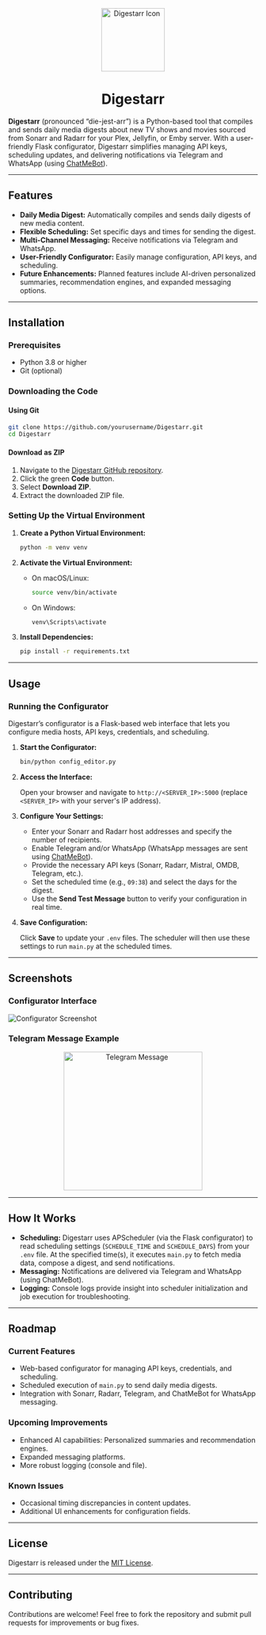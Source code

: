 <div align="center">
  <img src="static/images/icon.png" alt="Digestarr Icon" width="128" height="128">
  <h1>Digestarr</h1>
</div>

**Digestarr** (pronounced “die-jest-arr”) is a Python-based tool that compiles and sends daily media digests about new TV shows and movies sourced from Sonarr and Radarr for your Plex, Jellyfin, or Emby server. With a user-friendly Flask configurator, Digestarr simplifies managing API keys, scheduling updates, and delivering notifications via Telegram and WhatsApp (using [ChatMeBot](https://chatmebot.com)).

---

## Features

- **Daily Media Digest:** Automatically compiles and sends daily digests of new media content.
- **Flexible Scheduling:** Set specific days and times for sending the digest.
- **Multi-Channel Messaging:** Receive notifications via Telegram and WhatsApp.
- **User-Friendly Configurator:** Easily manage configuration, API keys, and scheduling.
- **Future Enhancements:** Planned features include AI-driven personalized summaries, recommendation engines, and expanded messaging options.

---

## Installation

### Prerequisites

- Python 3.8 or higher
- Git (optional)

### Downloading the Code

#### Using Git

```bash
git clone https://github.com/yourusername/Digestarr.git
cd Digestarr
```

#### Download as ZIP

1. Navigate to the [Digestarr GitHub repository](https://github.com/yourusername/Digestarr).
2. Click the green **Code** button.
3. Select **Download ZIP**.
4. Extract the downloaded ZIP file.

### Setting Up the Virtual Environment

1. **Create a Python Virtual Environment:**

    ```bash
    python -m venv venv
    ```

2. **Activate the Virtual Environment:**

    - On macOS/Linux:

      ```bash
      source venv/bin/activate
      ```

    - On Windows:

      ```bash
      venv\Scripts\activate
      ```

3. **Install Dependencies:**

    ```bash
    pip install -r requirements.txt
    ```

---

## Usage

### Running the Configurator

Digestarr’s configurator is a Flask-based web interface that lets you configure media hosts, API keys, credentials, and scheduling.

1. **Start the Configurator:**

    ```bash
    bin/python config_editor.py
    ```

2. **Access the Interface:**

    Open your browser and navigate to `http://<SERVER_IP>:5000` (replace `<SERVER_IP>` with your server's IP address).

3. **Configure Your Settings:**

   - Enter your Sonarr and Radarr host addresses and specify the number of recipients.
   - Enable Telegram and/or WhatsApp (WhatsApp messages are sent using [ChatMeBot](https://chatmebot.com)).
   - Provide the necessary API keys (Sonarr, Radarr, Mistral, OMDB, Telegram, etc.).
   - Set the scheduled time (e.g., `09:38`) and select the days for the digest.
   - Use the **Send Test Message** button to verify your configuration in real time.

4. **Save Configuration:**

   Click **Save** to update your `.env` files. The scheduler will then use these settings to run `main.py` at the scheduled times.

---

## Screenshots

### Configurator Interface

![Configurator Screenshot](readme_images/configurator.png)

### Telegram Message Example

<div align="center">
  <img src="readme_images/telegram.png" alt="Telegram Message" width="280">
</div>

---

## How It Works

- **Scheduling:** Digestarr uses APScheduler (via the Flask configurator) to read scheduling settings (`SCHEDULE_TIME` and `SCHEDULE_DAYS`) from your `.env` file. At the specified time(s), it executes `main.py` to fetch media data, compose a digest, and send notifications.
- **Messaging:** Notifications are delivered via Telegram and WhatsApp (using ChatMeBot).
- **Logging:** Console logs provide insight into scheduler initialization and job execution for troubleshooting.

---

## Roadmap

### Current Features

- Web-based configurator for managing API keys, credentials, and scheduling.
- Scheduled execution of `main.py` to send daily media digests.
- Integration with Sonarr, Radarr, Telegram, and ChatMeBot for WhatsApp messaging.

### Upcoming Improvements

- Enhanced AI capabilities: Personalized summaries and recommendation engines.
- Expanded messaging platforms.
- More robust logging (console and file).

### Known Issues

- Occasional timing discrepancies in content updates.
- Additional UI enhancements for configuration fields.

---

## License

Digestarr is released under the [MIT License](LICENSE).

---

## Contributing

Contributions are welcome! Feel free to fork the repository and submit pull requests for improvements or bug fixes.

